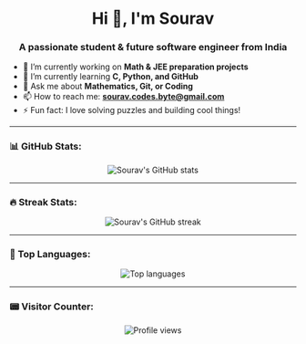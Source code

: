 
<h1 align="center">Hi 👋, I'm Sourav</h1>
<h3 align="center">A passionate student & future software engineer from India</h3>

- 🔭 I’m currently working on **Math & JEE preparation projects**
- 🌱 I’m currently learning **C, Python, and GitHub**
- 💬 Ask me about **Mathematics, Git, or Coding**
- 📫 How to reach me: **sourav.codes.byte@gmail.com**
- ⚡ Fun fact: I love solving puzzles and building cool things!

---

### 📊 GitHub Stats:
<p align="center">
  <img src="https://github-readme-stats.vercel.app/api?username=sourav-codes-byte&show_icons=true&theme=radical" alt="Sourav's GitHub stats" />
</p>

---

### 🔥 Streak Stats:
<p align="center">
  <img src="https://github-readme-streak-stats.herokuapp.com/?user=sourav-codes-byte&theme=radical" alt="Sourav's GitHub streak" />
</p>

---

### 🧮 Top Languages:
<p align="center">
  <img src="https://github-readme-stats.vercel.app/api/top-langs/?username=sourav-codes-byte&layout=compact&theme=radical" alt="Top languages" />
</p>

---

### 📟 Visitor Counter:
<p align="center">
  <img src="https://komarev.com/ghpvc/?username=sourav-codes-byte&label=Profile%20views&color=0e75b6&style=flat" alt="Profile views" />
</p>
